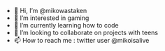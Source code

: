 - 👋 Hi, I’m @mikowastaken
- 👀 I’m interested in gaming
- 🌱 I’m currently learning how to code
- 💞️ I’m looking to collaborate on projects with teens
- 📫 How to reach me : twitter user @mikoisalive

<!---
mikowastaken/mikowastaken is a ✨ special ✨ repository because its `README.md` (this file) appears on your GitHub profile.
You can click the Preview link to take a look at your changes.
--->

